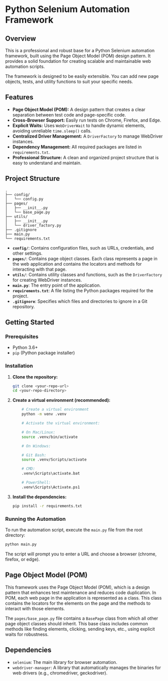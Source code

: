 # Python Selenium Automation Framework

## Overview

This is a professional and robust base for a Python Selenium automation framework, built using the Page Object Model (POM) design pattern. It provides a solid foundation for creating scalable and maintainable web automation scripts.

The framework is designed to be easily extensible. You can add new page objects, tests, and utility functions to suit your specific needs.

## Features

- **Page Object Model (POM):** A design pattern that creates a clear separation between test code and page-specific code.
- **Cross-Browser Support:** Easily run tests on Chrome, Firefox, and Edge.
- **Explicit Waits:** Uses `WebDriverWait` to handle dynamic elements, avoiding unreliable `time.sleep()` calls.
- **Centralized Driver Management:** A `DriverFactory` to manage WebDriver instances.
- **Dependency Management:** All required packages are listed in `requirements.txt`.
- **Professional Structure:** A clean and organized project structure that is easy to understand and maintain.

## Project Structure

```
.
├── config/
│   └── config.py
├── pages/
│   ├── __init__.py
│   └── base_page.py
├── utils/
│   ├── __init__.py
│   └── driver_factory.py
├── .gitignore
├── main.py
└── requirements.txt
```

- **`config/`**: Contains configuration files, such as URLs, credentials, and other settings.
- **`pages/`**: Contains page object classes. Each class represents a page in the web application and contains the locators and methods for interacting with that page.
- **`utils/`**: Contains utility classes and functions, such as the `DriverFactory` for creating WebDriver instances.
- **`main.py`**: The entry point of the application.
- **`requirements.txt`**: A file listing the Python packages required for the project.
- **`.gitignore`**: Specifies which files and directories to ignore in a Git repository.

## Getting Started

### Prerequisites

- Python 3.6+
- `pip` (Python package installer)

### Installation

1.  **Clone the repository:**

    ```bash
    git clone <your-repo-url>
    cd <your-repo-directory>
    ```

2.  **Create a virtual environment (recommended):**
    ```bash
        # Create a virtual environment
        python -m venv .venv

        # Activate the virtual environment:

        # On Mac/Linux:
        source .venv/bin/activate

        # On Windows:

        # Git Bash:
        source .venv/Scripts/activate

        # CMD:
        .venv\Scripts\activate.bat

        # PowerShell:
        .venv\Scripts\Activate.ps1
    ```

3.  **Install the dependencies:**
    ```bash
    pip install -r requirements.txt
    ```

### Running the Automation

To run the automation script, execute the `main.py` file from the root directory:

```bash
python main.py
```

The script will prompt you to enter a URL and choose a browser (chrome, firefox, or edge).

## Page Object Model (POM)

This framework uses the Page Object Model (POM), which is a design pattern that enhances test maintenance and reduces code duplication. In POM, each web page in the application is represented as a class. This class contains the locators for the elements on the page and the methods to interact with those elements.

The `pages/base_page.py` file contains a `BasePage` class from which all other page object classes should inherit. This base class includes common methods like finding elements, clicking, sending keys, etc., using explicit waits for robustness.

## Dependencies

- `selenium`: The main library for browser automation.
- `webdriver-manager`: A library that automatically manages the binaries for web drivers (e.g., chromedriver, geckodriver).
